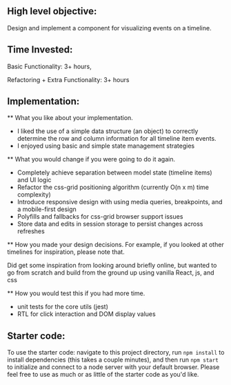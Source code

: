 ## High level objective:

Design and implement a component for visualizing events on a timeline.

## Time Invested:
Basic Functionality: 3+ hours,

Refactoring + Extra Functionality: 3+ hours


## Implementation:

** What you like about your implementation.

- I liked the use of a simple data structure (an object) to correctly determine the row and column information for all timeline item events. 
- I enjoyed using basic and simple state management strategies


** What you would change if you were going to do it again.

- Completely achieve separation between model state (timeline items) and UI logic
- Refactor the css-grid positioning algorithm (currently O(n x m) time complexity)
- Introduce responsive design with using media queries, breakpoints, and a mobile-first design
- Polyfills and fallbacks for css-grid browser support issues
- Store data and edits in session storage to persist changes across refreshes


** How you made your design decisions. For example, if you looked at other timelines for inspiration, please note that.

Did get some inspiration from looking around briefly online, but wanted to go from scratch and build from the ground up using vanilla React, js, and css


** How you would test this if you had more time.

- unit tests for the core utils (jest)
- RTL for click interaction and DOM display values


## Starter code:

To use the starter code: navigate to this project directory, run `npm install` to install dependencies (this takes a couple minutes), and then run `npm start` to initialize and connect to a node server with your default browser. Please feel free to use as much or as little of the starter code as you'd like.
